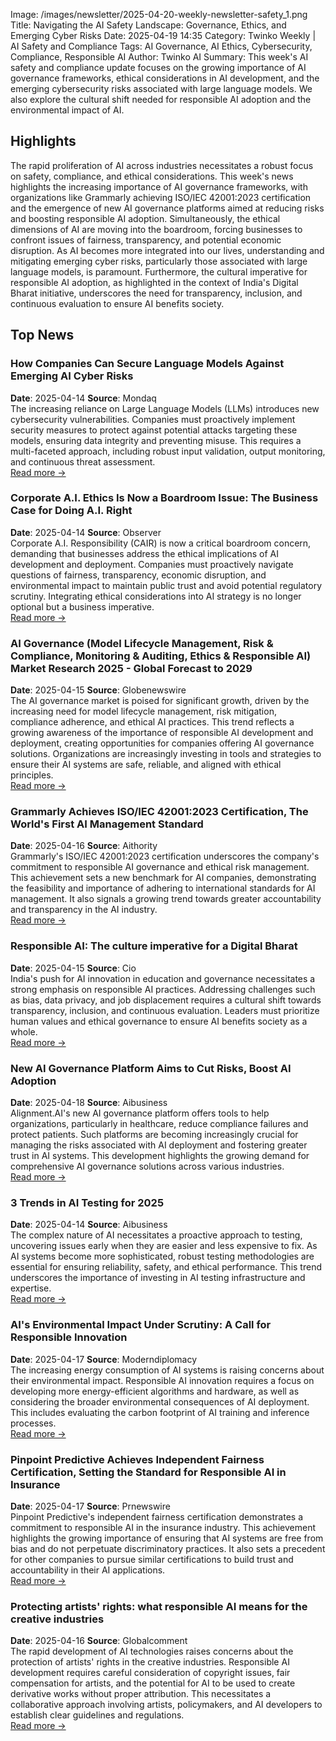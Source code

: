 Image: /images/newsletter/2025-04-20-weekly-newsletter-safety_1.png
Title: Navigating the AI Safety Landscape: Governance, Ethics, and Emerging Cyber Risks
Date: 2025-04-19 14:35
Category: Twinko Weekly | AI Safety and Compliance
Tags: AI Governance, AI Ethics, Cybersecurity, Compliance, Responsible AI
Author: Twinko AI
Summary: This week's AI safety and compliance update focuses on the growing importance of AI governance frameworks, ethical considerations in AI development, and the emerging cybersecurity risks associated with large language models. We also explore the cultural shift needed for responsible AI adoption and the environmental impact of AI.

## Highlights

The rapid proliferation of AI across industries necessitates a robust focus on safety, compliance, and ethical considerations. This week's news highlights the increasing importance of AI governance frameworks, with organizations like Grammarly achieving ISO/IEC 42001:2023 certification and the emergence of new AI governance platforms aimed at reducing risks and boosting responsible AI adoption. Simultaneously, the ethical dimensions of AI are moving into the boardroom, forcing businesses to confront issues of fairness, transparency, and potential economic disruption. As AI becomes more integrated into our lives, understanding and mitigating emerging cyber risks, particularly those associated with large language models, is paramount. Furthermore, the cultural imperative for responsible AI adoption, as highlighted in the context of India's Digital Bharat initiative, underscores the need for transparency, inclusion, and continuous evaluation to ensure AI benefits society.

## Top News

### How Companies Can Secure Language Models Against Emerging AI Cyber Risks

**Date**: 2025-04-14  **Source**: Mondaq      
The increasing reliance on Large Language Models (LLMs) introduces new cybersecurity vulnerabilities. Companies must proactively implement security measures to protect against potential attacks targeting these models, ensuring data integrity and preventing misuse. This requires a multi-faceted approach, including robust input validation, output monitoring, and continuous threat assessment.  
[Read more →](https://www.mondaq.com/india/new-technology/1609572/how-companies-can-secure-language-models-against-emerging-ai-cyber-risks)

### Corporate A.I. Ethics Is Now a Boardroom Issue: The Business Case for Doing A.I. Right

**Date**: 2025-04-14  **Source**: Observer      
Corporate A.I. Responsibility (CAIR) is now a critical boardroom concern, demanding that businesses address the ethical implications of AI development and deployment. Companies must proactively navigate questions of fairness, transparency, economic disruption, and environmental impact to maintain public trust and avoid potential regulatory scrutiny. Integrating ethical considerations into AI strategy is no longer optional but a business imperative.  
[Read more →](https://observer.com/2025/04/corporate-ai-responsibility-in-2025-how-to-navigate-ai-ethics/)

### AI Governance (Model Lifecycle Management, Risk & Compliance, Monitoring & Auditing, Ethics & Responsible AI) Market Research 2025 - Global Forecast to 2029

**Date**: 2025-04-15  **Source**: Globenewswire      
The AI governance market is poised for significant growth, driven by the increasing need for model lifecycle management, risk mitigation, compliance adherence, and ethical AI practices. This trend reflects a growing awareness of the importance of responsible AI development and deployment, creating opportunities for companies offering AI governance solutions. Organizations are increasingly investing in tools and strategies to ensure their AI systems are safe, reliable, and aligned with ethical principles.  
[Read more →](https://www.globenewswire.com/news-release/2025/04/15/3061432/28124/en/AI-Governance-Model-Lifecycle-Management-Risk-Compliance-Monitoring-Auditing-Ethics-Responsible-AI-Market-Research-2025-Global-Forecast-to-2029.html)

### Grammarly Achieves ISO/IEC 42001:2023 Certification, The World's First AI Management Standard

**Date**: 2025-04-16  **Source**: Aithority      
Grammarly's ISO/IEC 42001:2023 certification underscores the company's commitment to responsible AI governance and ethical risk management. This achievement sets a new benchmark for AI companies, demonstrating the feasibility and importance of adhering to international standards for AI management. It also signals a growing trend towards greater accountability and transparency in the AI industry.  
[Read more →](https://aithority.com/machine-learning/grammarly-achieves-iso-iec-420012023-certification-the-worlds-first-ai-management-standard/)

### Responsible AI: The culture imperative for a Digital Bharat

**Date**: 2025-04-15  **Source**: Cio      
India's push for AI innovation in education and governance necessitates a strong emphasis on responsible AI practices. Addressing challenges such as bias, data privacy, and job displacement requires a cultural shift towards transparency, inclusion, and continuous evaluation. Leaders must prioritize human values and ethical governance to ensure AI benefits society as a whole.  
[Read more →](https://cio.economictimes.indiatimes.com/news/artificial-intelligence/responsible-ai-the-culture-imperative-for-a-digital-bharat/120304478)

### New AI Governance Platform Aims to Cut Risks, Boost AI Adoption

**Date**: 2025-04-18  **Source**: Aibusiness      
Alignment.AI's new AI governance platform offers tools to help organizations, particularly in healthcare, reduce compliance failures and protect patients. Such platforms are becoming increasingly crucial for managing the risks associated with AI deployment and fostering greater trust in AI systems. This development highlights the growing demand for comprehensive AI governance solutions across various industries.  
[Read more →](https://aibusiness.com/responsible-ai/new-ai-governance-platform-aims-to-cut-risks-boot-ai-adoption)

### 3 Trends in AI Testing for 2025

**Date**: 2025-04-14  **Source**: Aibusiness      
The complex nature of AI necessitates a proactive approach to testing, uncovering issues early when they are easier and less expensive to fix. As AI systems become more sophisticated, robust testing methodologies are essential for ensuring reliability, safety, and ethical performance. This trend underscores the importance of investing in AI testing infrastructure and expertise.  
[Read more →](https://aibusiness.com/responsible-ai/3-trends-in-ai-testing-for-2025)

### AI's Environmental Impact Under Scrutiny: A Call for Responsible Innovation

**Date**: 2025-04-17  **Source**: Moderndiplomacy      
The increasing energy consumption of AI systems is raising concerns about their environmental impact. Responsible AI innovation requires a focus on developing more energy-efficient algorithms and hardware, as well as considering the broader environmental consequences of AI deployment. This includes evaluating the carbon footprint of AI training and inference processes.  
[Read more →](https://moderndiplomacy.eu/?p=82979)

### Pinpoint Predictive Achieves Independent Fairness Certification, Setting the Standard for Responsible AI in Insurance

**Date**: 2025-04-17  **Source**: Prnewswire      
Pinpoint Predictive's independent fairness certification demonstrates a commitment to responsible AI in the insurance industry. This achievement highlights the growing importance of ensuring that AI systems are free from bias and do not perpetuate discriminatory practices. It also sets a precedent for other companies to pursue similar certifications to build trust and accountability in their AI applications.  
[Read more →](https://www.prnewswire.com/news-releases/pinpoint-predictive-achieves-independent-fairness-certification-setting-the-standard-for-responsible-ai-in-insurance-302430916.html)

### Protecting artists' rights: what responsible AI means for the creative industries

**Date**: 2025-04-16  **Source**: Globalcomment      
The rapid development of AI technologies raises concerns about the protection of artists' rights in the creative industries. Responsible AI development requires careful consideration of copyright issues, fair compensation for artists, and the potential for AI to be used to create derivative works without proper attribution. This necessitates a collaborative approach involving artists, policymakers, and AI developers to establish clear guidelines and regulations.  
[Read more →](https://globalcomment.com/protecting-artists-rights-what-responsible-ai-means-for-the-creative-industries/)
